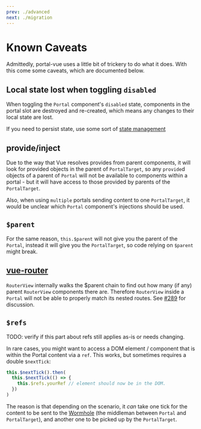 ```yaml
---
prev: ./advanced
next: ./migration
---
```


# Known Caveats

Admittedly, portal-vue uses a little bit of trickery to do what it does. With this come some caveats, which are documented below.

## Local state lost when toggling `disabled`

When toggling the `Portal` component's `disabled` state, components in the portal slot are destroyed and re-created, which means any changes to their local state are lost.

If you need to persist state, use some sort of [state management](https://portal-vue-next-preview.netlify.com/)

## provide/inject

Due to the way that Vue resolves provides from parent components, it will look for provided objects in the parent of `PortalTarget`, so any `provide`d objects of a parent of `Portal` will not be available to components within a portal - but it will have access to those provided by parents of the `PortalTarget`.

Also, when using `multiple` portals sending content to one `PortalTarget`, it would be unclear which `Portal` component's injections should be used.

## `$parent`

For the same reason, `this.$parent` will not give you the parent of the `Portal`, instead it will give you the `PortalTarget`, so code relying on `$parent` might break.

## [vue-router](https://router.vuejs.org)

`RouterView` internally walks the $parent chain to find out how many (if any) parent `RouterView` components there are. Therefore `RouterView` inside a `Portal` will not be able to properly match its nested routes. See [#289](https://github.com/LinusBorg/portal-vue/issues/289) for discussion.

## `$refs`

TODO: verify if this part about refs still applies as-is or needs changing.

In rare cases, you might want to access a DOM element / component that is within the Portal content via a `ref`. This works, but sometimes requires a double `$nextTick`:

```javascript
this.$nextTick().then(
  this.$nextTick(() => {
    this.$refs.yourRef // element should now be in the DOM.
  })
)
```

The reason is that depending on the scenario, it _can_ take one tick for the content to be sent to the [Wormhole](../api/wormhole.md) (the middleman between `Portal` and `PortalTarget`), and another one to be picked up by the `PortalTarget`.
